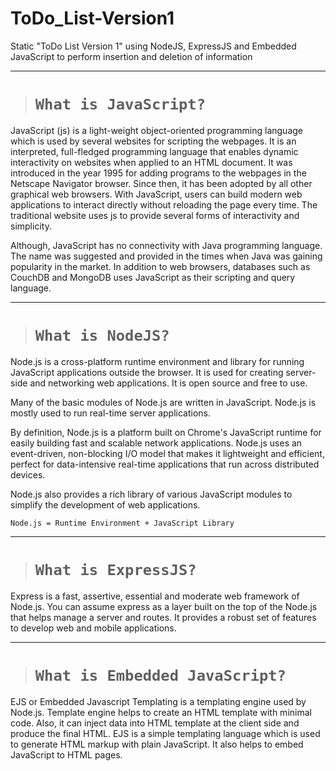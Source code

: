 # ToDo_List-Version1
Static "ToDo List Version 1" using NodeJS, ExpressJS and Embedded JavaScript to perform insertion and deletion of information



---

># **`What is JavaScript?`**

JavaScript (js) is a light-weight object-oriented programming language which is used by several websites for scripting the webpages. It is an interpreted, full-fledged programming language that enables dynamic interactivity on websites when applied to an HTML document. It was introduced in the year 1995 for adding programs to the webpages in the Netscape Navigator browser. Since then, it has been adopted by all other graphical web browsers. With JavaScript, users can build modern web applications to interact directly without reloading the page every time. The traditional website uses js to provide several forms of interactivity and simplicity.

Although, JavaScript has no connectivity with Java programming language. The name was suggested and provided in the times when Java was gaining popularity in the market. In addition to web browsers, databases such as CouchDB and MongoDB uses JavaScript as their scripting and query language.


---

># **`What is NodeJS?`**

Node.js is a cross-platform runtime environment and library for running JavaScript applications outside the browser. It is used for creating server-side and networking web applications. It is open source and free to use.

Many of the basic modules of Node.js are written in JavaScript. Node.js is mostly used to run real-time server applications.

By definition, Node.js is a platform built on Chrome's JavaScript runtime for easily building fast and scalable network applications. Node.js uses an event-driven, non-blocking I/O model that makes it lightweight and efficient, perfect for data-intensive real-time applications that run across distributed devices.

Node.js also provides a rich library of various JavaScript modules to simplify the development of web applications.

`Node.js = Runtime Environment + JavaScript Library`


---

># **`What is ExpressJS?`**

Express is a fast, assertive, essential and moderate web framework of Node.js. You can assume express as a layer built on the top of the Node.js that helps manage a server and routes. It provides a robust set of features to develop web and mobile applications.


---

># **`What is Embedded JavaScript?`**

EJS or Embedded Javascript Templating is a templating engine used by Node.js. Template engine helps to create an HTML template with minimal code. Also, it can inject data into HTML template at the client side and produce the final HTML. EJS is a simple templating language which is used to generate HTML markup with plain JavaScript. It also helps to embed JavaScript to HTML pages.
